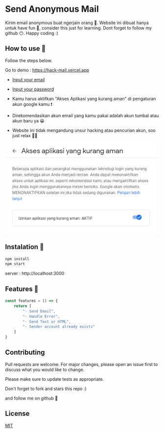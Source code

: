 # Send Anonymous Mail

Kirim email anonymous buat ngerjain orang 🤣. Website ini dibuat hanya untuk have fun 🎉, consider this just for learning. Dont forget to follow my github 😶. Happy coding :)

## How to use 🤔

Follow the steps below.

Go to demo : https://hack-mail.vercel.app

- [Input your email](https://github.com/zaadevofc/anonymous-mail/app/main.js)
- [Input your password](https://github.com/zaadevofc/anonymous-mail/app/main.js)

- Kamu harus aktifkan "Akses Aplikasi yang kurang aman" di pengaturan akun google kamu ❗
- Direkomendasikan akun email yang kamu pakai adalah akun tumbal atau akun baru ya 😀
- Website ini tidak mengandung unsur hacking atau pencurian akun, soo just relax 👌🏻

![Image](image.png)

## Instalation 💉

```bash
npm install
npm start
```

server : http://localhost:3000

## Features 📃

```javascript
const features = () => {
    return [
        "- Send Email",
        "- Handle Error",
        "- Send Text or HTML",
        "- Sender account already exists"
    ]
}
```

## Contributing
Pull requests are welcome. For major changes, please open an issue first to discuss what you would like to change.

Please make sure to update tests as appropriate.

Don't forget to fork and stars this repo :)

and follow me on github 🙂

## License
[MIT](https://choosealicense.com/licenses/mit/)